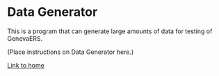 # Data Generator

This is a program that can generate large amounts of data for testing of GenevaERS.

(Place instructions on Data Generator here.)

[Link to home](index.md)